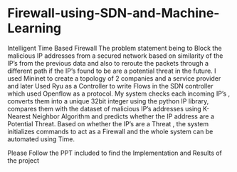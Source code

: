 # Firewall-using-SDN-and-Machine-Learning
Intelligent Time Based Firewall
The problem statement being to Block the malicious IP addresses from a secured  network based on similarity of the IP’s from the previous data  and also to reroute the packets through a different path if the IP’s  found to be are a potential threat in the future. I used Mininet to create a topology of 2 companies and a service provider and later Used Ryu as a Controller to write Flows in the SDN controller which used Openflow as a protocol. My system checks each incoming IP’s , converts them into a unique 32bit integer using the python IP library, compares them with the dataset of malicious IP’s addresses using K-Nearest Neighbor Algorithm and predicts whether the IP address are a Potential Threat. Based on whether the IP’s are a Threat , the system initializes commands to act as a Firewall and the whole system can be automated using Time. 


Please Follow the PPT included to find the Implementation and Results of the project



